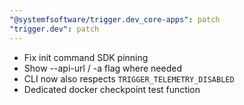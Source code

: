 ```yaml
---
"@systemfsoftware/trigger.dev_core-apps": patch
"trigger.dev": patch
---
```


- Fix init command SDK pinning
- Show --api-url / -a flag where needed
- CLI now also respects `TRIGGER_TELEMETRY_DISABLED`
- Dedicated docker checkpoint test function
